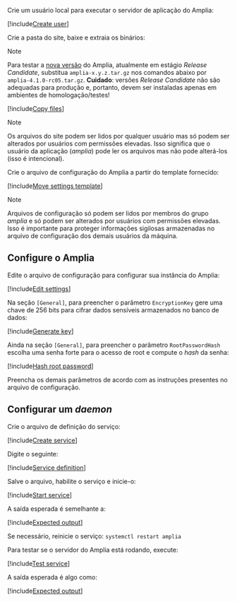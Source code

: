 ﻿Crie um usuário local para executar o servidor de aplicação do Amplia:

[!include[Create user](../../../../../../includes/amplia/linux/create-user.md)]

Crie a pasta do site, baixe e extraia os binários:

> [!NOTE]
> Para testar a [nova versão](../../../changelog.md#vnext) do Amplia, atualmente em estágio *Release Candidate*, substitua `amplia-x.y.z.tar.gz` nos comandos abaixo
> por `amplia-4.1.0-rc05.tar.gz`. **Cuidado**: versões *Release Candidate* não são adequadas para produção e, portanto, devem ser instaladas apenas em ambientes de
> homologação/testes!

[!include[Copy files](../../../../../../includes/amplia/linux/copy-files.md)]

> [!NOTE]
> Os arquivos do site podem ser lidos por qualquer usuário mas só podem ser alterados por usuários com permissões elevadas. Isso significa que o usuário da aplicação (*amplia*)
> pode ler os arquivos mas não pode alterá-los (isso é intencional).

Crie o arquivo de configuração do Amplia a partir do template fornecido:

[!include[Move settings template](../../../../../../includes/amplia/linux/move-settings-template.md)]

> [!NOTE]
> Arquivos de configuração só podem ser lidos por membros do grupo *amplia* e só podem ser alterados por usuários com permissões elevadas. Isso é importante para proteger informações
> sigilosas armazenadas no arquivo de configuração dos demais usuários da máquina.

## Configure o Amplia

Edite o arquivo de configuração para configurar sua instância do Amplia:

[!include[Edit settings](../../../../../../includes/amplia/linux/edit-settings.md)]

<a name="encryption-key-generation" />

Na seção `[General]`, para preencher o parâmetro `EncryptionKey` gere uma chave de 256 bits para cifrar dados sensíveis armazenados no banco de dados:

[!include[Generate key](../../../../../../includes/amplia/linux/gen-key.md)]

Ainda na seção `[General]`, para preencher o parâmetro `RootPasswordHash` escolha uma senha forte para o acesso de root e compute o *hash* da senha:

[!include[Hash root password](../../../../../../includes/amplia/linux/hash-root-pass.md)]

Preencha os demais parâmetros de acordo com as instruções presentes no arquivo de configuração.

## Configurar um *daemon*

Crie o arquivo de definição do serviço:

[!include[Create service](../../../../../../includes/amplia/linux/create-service.md)]

Digite o seguinte:

[!include[Service definition](../../../../../../includes/amplia/linux/service-definition.md)]

Salve o arquivo, habilite o serviço e inicie-o:

[!include[Start service](../../../../../../includes/amplia/linux/start-service.md)]

A saída esperada é semelhante a:

[!include[Expected output](../../../../../../includes/amplia/linux/start-service-output.md)]

Se necessário, reinicie o serviço: `systemctl restart amplia`

Para testar se o servidor do Amplia está rodando, execute:

[!include[Test service](../../../../../../includes/amplia/linux/test-service.md)]

A saída esperada é algo como:

[!include[Expected output](../../../../../../includes/amplia/linux/test-service-output.md)]
